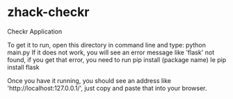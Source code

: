 # zhack-checkr
Checkr Application

To get it to run, open this directory in command line and type:
python main.py
If it does not work, you will see an error message like 'flask' not found, 
if you get that error, you need to run
pip install (package name)
Ie
pip install flask

Once you have it running, you should see an address like 'http://localhost:127.0.0.1/', just copy and paste that into your browser.
